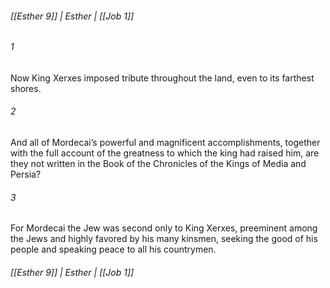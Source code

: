###### [[Esther 9]] | Esther | [[Job 1]]

###### 1
Now King Xerxes imposed tribute throughout the land, even to its farthest shores.
###### 2
And all of Mordecai’s powerful and magnificent accomplishments, together with the full account of the greatness to which the king had raised him, are they not written in the Book of the Chronicles of the Kings of Media and Persia?
###### 3
For Mordecai the Jew was second only to King Xerxes, preeminent among the Jews and highly favored by his many kinsmen, seeking the good of his people and speaking peace to all his countrymen.

###### [[Esther 9]] | Esther | [[Job 1]]
